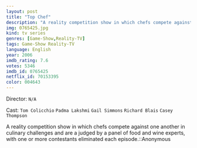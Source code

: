 ```yaml
---
layout: post
title: "Top Chef"
description: "A reality competition show in which chefs compete against one another in culinary challenges and are a judged by a panel of food and wine experts, with one or more contestants eliminated each episode.::Anonymous.."
img: 0765425.jpg
kind: tv series
genres: [Game-Show,Reality-TV]
tags: Game-Show Reality-TV 
language: English
year: 2006
imdb_rating: 7.6
votes: 5346
imdb_id: 0765425
netflix_id: 70153395
color: 004643
---
```

Director: `N/A`  

Cast: `Tom Colicchio` `Padma Lakshmi` `Gail Simmons` `Richard Blais` `Casey Thompson` 

A reality competition show in which chefs compete against one another in culinary challenges and are a judged by a panel of food and wine experts, with one or more contestants eliminated each episode.::Anonymous